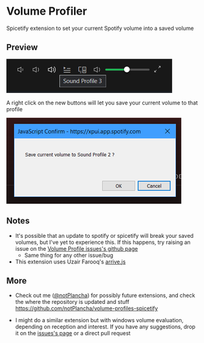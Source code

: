# Volume Profiler

Spicetify extension to set your current Spotify volume into a saved volume

## Preview

![Buttons screenshot](Buttons.png)

A right click on the new buttons will let you save your current volume to that profile

![Popup screenshot](popup.png)


## Notes

* It's possible that an update to spotify or spicetify will break your saved volumes, but I've yet to experience this. If this happens, try raising an issue on the [Volume Profile issues's github page](https://github.com/notPlancha/volume-profiles-spicetify/issues)
  * Same thing for any other issue/bug
* This extension uses Uzair Farooq's [arrive.js](https://github.com/uzairfarooq/arrive)

## More

* Check out me ([@notPlancha](https://github.com/notPlancha)) for possibly future extensions, and check the where the repository is updated and stuff https://github.com/notPlancha/volume-profiles-spicetify

* I might do a similar extension but with windows volume evaluation, depending on reception and interest. If you have any suggestions, drop it on the [issues's page](https://github.com/notPlancha/volume-profiles-spicetify/issues) or a direct pull request
